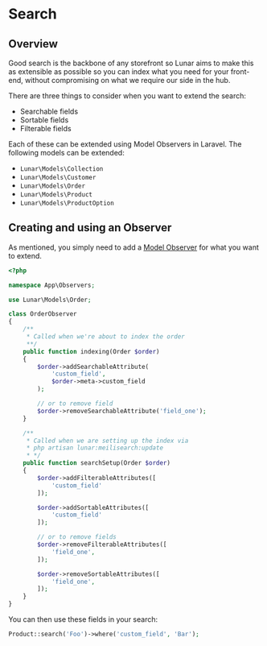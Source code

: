 # Search

## Overview

Good search is the backbone of any storefront so Lunar aims to make this as extensible as possible so you can index what you need for your front-end, without compromising on what we require our side in the hub.

There are three things to consider when you want to extend the search:

- Searchable fields
- Sortable fields
- Filterable fields

Each of these can be extended using Model Observers in Laravel. The following models can be extended:

- `Lunar\Models\Collection`
- `Lunar\Models\Customer`
- `Lunar\Models\Order`
- `Lunar\Models\Product`
- `Lunar\Models\ProductOption`

## Creating and using an Observer

As mentioned, you simply need to add a [Model Observer](https://laravel.com/docs/9.x/eloquent#observers) for what you want to extend.

```php
<?php

namespace App\Observers;

use Lunar\Models\Order;

class OrderObserver
{
    /**
     * Called when we're about to index the order
     **/
    public function indexing(Order $order)
    {
        $order->addSearchableAttribute(
            'custom_field',
            $order->meta->custom_field
        );

        // or to remove field
        $order->removeSearchableAttribute('field_one');
    }

    /**
     * Called when we are setting up the index via
     * php artisan lunar:meilisearch:update
     * */
    public function searchSetup(Order $order)
    {
        $order->addFilterableAttributes([
            'custom_field'
        ]);

        $order->addSortableAttributes([
            'custom_field'
        ]);

        // or to remove fields
        $order->removeFilterableAttributes([
            'field_one',
        ]);

        $order->removeSortableAttributes([
            'field_one',
        ]);
    }
}
```

You can then use these fields in your search:

```php
Product::search('Foo')->where('custom_field', 'Bar');
```
